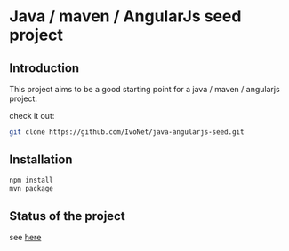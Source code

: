 # Java / maven / AngularJs seed project

## Introduction

This project aims to be a good starting point for a java / maven / angularjs project.

check it out:

```bash
git clone https://github.com/IvoNet/java-angularjs-seed.git
```

## Installation

```bash
npm install
mvn package
```

## Status of the project

see [here](http://www.ivonet.it/Java/java-angularjs-seed)


